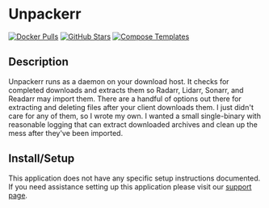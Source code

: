 # Unpackerr

[![Docker Pulls](https://img.shields.io/docker/pulls/hotio/unpackerr?style=flat-square&color=607D8B&label=docker%20pulls&logo=docker)](https://hub.docker.com/r/hotio/unpackerr)
[![GitHub Stars](https://img.shields.io/github/stars/hotio/unpackerr?style=flat-square&color=607D8B&label=github%20stars&logo=github)](https://github.com/hotio/unpackerr)
[![Compose Templates](https://img.shields.io/static/v1?style=flat-square&color=607D8B&label=compose&message=templates)](https://github.com/GhostWriters/DockSTARTer/tree/master/compose/.apps/unpackerr)

## Description

Unpackerr runs as a daemon on your download host. It checks for completed downloads and extracts them so Radarr, Lidarr, Sonarr, and Readarr may import them. There are a handful of options out there for extracting and deleting files after your client downloads them. I just didn't care for any of them, so I wrote my own. I wanted a small single-binary with reasonable logging that can extract downloaded archives and clean up the mess after they've been imported.

## Install/Setup

This application does not have any specific setup instructions documented. If you need assistance setting up this application please visit our [support page](https://dockstarter.com/basics/support/).
